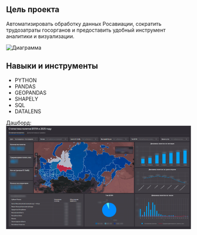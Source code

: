 ## Цель проекта
Автоматизировать обработку данных Росавиации, сократить трудозатраты госорганов и предоставить удобный инструмент аналитики и визуализации.

![Диаграмма](images/Диаграмма_бпла.png)

## Навыки и инструменты
- PYTHON
- PANDAS
- GEOPANDAS
- SHAPELY
- SQL
- DATALENS

Дашборд:
![Скриншот дашборда](images/dashboard.png)
